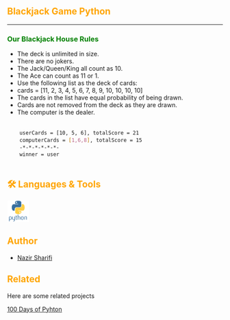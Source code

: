
# <h2 style="color:orange">Blackjack Game Python</h2>
<hr>
<h3 style="color:green">Our Blackjack House Rules</h3>

- The deck is unlimited in size. 
- There are no jokers. 
- The Jack/Queen/King all count as 10.
- The Ace can count as 11 or 1.
- Use the following list as the deck of cards:
- cards = [11, 2, 3, 4, 5, 6, 7, 8, 9, 10, 10, 10, 10]
- The cards in the list have equal probability of being drawn.
- Cards are not removed from the deck as they are drawn.
- The computer is the dealer.

```bash

    userCards = [10, 5, 6], totalScore = 21
    computerCards = [1,6,8], totalScore = 15 
    -*-*-*-*-*-*- 
    winner = user
    

```
##  <h2 style="color:orange">🛠 Languages & Tools</h2>
<div>
  <img src="https://github.com/devicons/devicon/blob/master/icons/python/python-original-wordmark.svg" title="Python" alt="Python" width="50" height="50"/>&nbsp;
</div>

## <h2 style="color:orange">Author</h2>
- [Nazir Sharifi](https://github.com/nazir20)

## <h2 style="color:orange">Related</h2>
Here are some related projects

[100 Days of Pyhton](https://github.com/nazir20/100-Days-of-Python)


